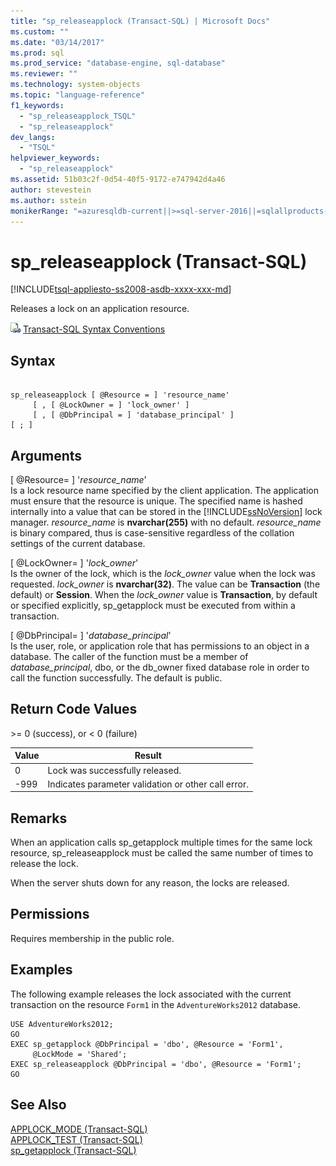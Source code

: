 ```yaml
---
title: "sp_releaseapplock (Transact-SQL) | Microsoft Docs"
ms.custom: ""
ms.date: "03/14/2017"
ms.prod: sql
ms.prod_service: "database-engine, sql-database"
ms.reviewer: ""
ms.technology: system-objects
ms.topic: "language-reference"
f1_keywords: 
  - "sp_releaseapplock_TSQL"
  - "sp_releaseapplock"
dev_langs: 
  - "TSQL"
helpviewer_keywords: 
  - "sp_releaseapplock"
ms.assetid: 51b03c2f-0d54-40f5-9172-e747942d4a46
author: stevestein
ms.author: sstein
monikerRange: "=azuresqldb-current||>=sql-server-2016||=sqlallproducts-allversions||>=sql-server-linux-2017||=azuresqldb-mi-current"
---
```

# sp_releaseapplock (Transact-SQL)
[!INCLUDE[tsql-appliesto-ss2008-asdb-xxxx-xxx-md](../../includes/tsql-appliesto-ss2008-asdb-xxxx-xxx-md.md)]

  Releases a lock on an application resource.  
  
 ![Topic link icon](../../database-engine/configure-windows/media/topic-link.gif "Topic link icon") [Transact-SQL Syntax Conventions](../../t-sql/language-elements/transact-sql-syntax-conventions-transact-sql.md)  
  
## Syntax  
  
```  
  
sp_releaseapplock [ @Resource = ] 'resource_name'   
     [ , [ @LockOwner = ] 'lock_owner' ]  
     [ , [ @DbPrincipal = ] 'database_principal' ]  
[ ; ]  
```  
  
## Arguments  
 [ @Resource= ] '*resource_name*'  
 Is a lock resource name specified by the client application. The application must ensure that the resource is unique. The specified name is hashed internally into a value that can be stored in the [!INCLUDE[ssNoVersion](../../includes/ssnoversion-md.md)] lock manager. *resource_name* is **nvarchar(255)** with no default. *resource_name* is binary compared, thus is case-sensitive regardless of the collation settings of the current database.  
  
 [ @LockOwner= ] '*lock_owner*'  
 Is the owner of the lock, which is the *lock_owner* value when the lock was requested. *lock_owner* is **nvarchar(32)**. The value can be **Transaction** (the default) or **Session**. When the *lock_owner* value is **Transaction**, by default or specified explicitly, sp_getapplock must be executed from within a transaction.  
  
 [ @DbPrincipal= ] '*database_principal*'  
 Is the user, role, or application role that has permissions to an object in a database. The caller of the function must be a member of *database_principal*, dbo, or the db_owner fixed database role in order to call the function successfully. The default is public.  
  
## Return Code Values  
 \>= 0 (success), or < 0 (failure)  
  
|Value|Result|  
|-----------|------------|  
|0|Lock was successfully released.|  
|-999|Indicates parameter validation or other call error.|  
  
## Remarks  
 When an application calls sp_getapplock multiple times for the same lock resource, sp_releaseapplock must be called the same number of times to release the lock.  
  
 When the server shuts down for any reason, the locks are released.  
  
## Permissions  
 Requires membership in the public role.  
  
## Examples  
 The following example releases the lock associated with the current transaction on the resource `Form1` in the `AdventureWorks2012` database.  
  
```  
USE AdventureWorks2012;  
GO  
EXEC sp_getapplock @DbPrincipal = 'dbo', @Resource = 'Form1',   
     @LockMode = 'Shared';  
EXEC sp_releaseapplock @DbPrincipal = 'dbo', @Resource = 'Form1';  
GO  
```  
  
## See Also  
 [APPLOCK_MODE &#40;Transact-SQL&#41;](../../t-sql/functions/applock-mode-transact-sql.md)   
 [APPLOCK_TEST &#40;Transact-SQL&#41;](../../t-sql/functions/applock-test-transact-sql.md)   
 [sp_getapplock &#40;Transact-SQL&#41;](../../relational-databases/system-stored-procedures/sp-getapplock-transact-sql.md)  
  
  
